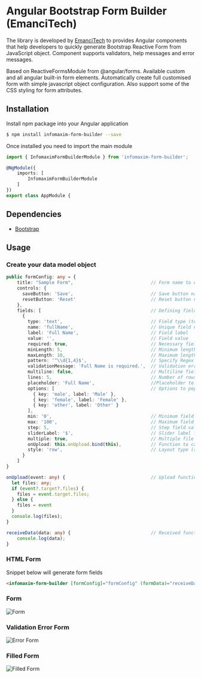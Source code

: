 # Angular Bootstrap Form Builder (EmanciTech)

The library is developed by [EmanciTech](https://www.emancitech.com/) to provides Angular components that help developers to quickly generate Bootstrap Reactive Form from JavaScript object. Component supports validators, help messages and error messages.

Based on ReactiveFormsModule from @angular/forms. Available custom and all angular built-in form elements. Automatically create full customised form with simple javascript object configuration. Also support some of the CSS styling for form attributes.

## Installation

Install npm package into your Angular application
```bash
$ npm install infomaxim-form-builder --save
```

Once installed you need to import the main module
```typescript
import { InfomaximFormBuilderModule } from 'infomaxim-form-builder';

@NgModule({
    imports: [
        InfomaximFormBuilderModule
    ]
})
export class AppModule {
```

## Dependencies

- [Bootstrap](https://github.com/ng-bootstrap/ng-bootstrap/)

## Usage

### Create your data model object
```typescript
public formConfig: any = {
    title: "Sample Form",                             // Form name to display
    controls: {
      saveButton: 'Save',                             // Save button name
      resetButton: 'Reset'                            // Reset button name
    },
    fields: [                                         // Defining fields of our form
      {
        type: 'text',                                 // Field type (text, email, password, number, dropdown, radio, checkbox, switch, range, date, time, datetime & file)
        name: 'fullName',                             // Unique field name
        label: 'Full Name',                           // Field label
        value: '',                                    // Field value
        required: true,                               // Necessary field or not
        minLength: 5,                                 // Minimum length of field (Note: only for required field)
        maxLength: 10,                                // Maximum length of field (Note: only for required field)
        pattern: '^\\d{1,4}$',                        // Specify Regex Pattern for the field (Note: only for required field)
        validationMessage: 'Full Name is required.',  // Validation error message
        multiline: false,                             // Multiline field or not
        lines: 5,                                     // Number of rows for field (Note: only for multiline input field)
        placeholder: 'Full Name',                     //Placeholder to show inside field
        options: [                                    // Options to populate the field (Note: only for radio, dropdown, checkbox & switch)
          { key: 'male', label: 'Male' },
          { key: 'female', label: 'Female' },
          { key: 'other', label: 'Other' }
        ],
        min: '0',                                     // Minimum field value (Note: only for date & range)
        max: '100',                                   // Maximum field value (Note: only for date & range)
        step: 5,                                      // Step field value (Note: only for range)
        sliderLabel: '$',                             // Slider label for field (Note: only for range)
        multiple: true,                               // Multiple file upload support for field (Note: only for file)
        onUpload: this.onUpload.bind(this),           // Function to call on file upload (Note: only for file)
        style: 'row',                                 // Layout type (row & column) (Note: only for checkbox, switch & radio)
      }
    ]
}

onUpload(event: any) {                                // Upload function called when any file is selected
  let files: any;
  if (event?.target?.files) {
    files = event.target.files;
  } else {
    files = event
  }
  console.log(files);
}

receiveData(data: any) {                              // Received function called when user press save button
    console.log(data);
}
```

### HTML Form

Snippet below will generate form fields
```html
<infomaxim-form-builder [formConfig]="formConfig" (formData)="receiveData($event)"></infomaxim-form-builder>
```

### Form

![Form](https://github.com/arjunkhetia/Angular-Bootstrap-Form-Builder/blob/master/src/assets/form.png?raw=true)

### Validation Error Form

![Error Form](https://github.com/arjunkhetia/Angular-Bootstrap-Form-Builder/blob/master/src/assets/errorform.png?raw=true)

### Filled Form

![Filled Form](https://github.com/arjunkhetia/Angular-Bootstrap-Form-Builder/blob/master/src/assets/filledform.png?raw=true)

